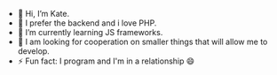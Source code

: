 - 👋 Hi, I’m Kate.
- 👀 I prefer the backend and i love PHP.
- 🌱 I’m currently learning JS frameworks.
- 💞️ I am looking for cooperation on smaller things that will allow me to develop.
- ⚡ Fun fact: I program and I'm in a relationship 😄

<!---
Katys1/Katys1 is a ✨ special ✨ repository because its `README.md` (this file) appears on your GitHub profile.
You can click the Preview link to take a look at your changes.
--->
